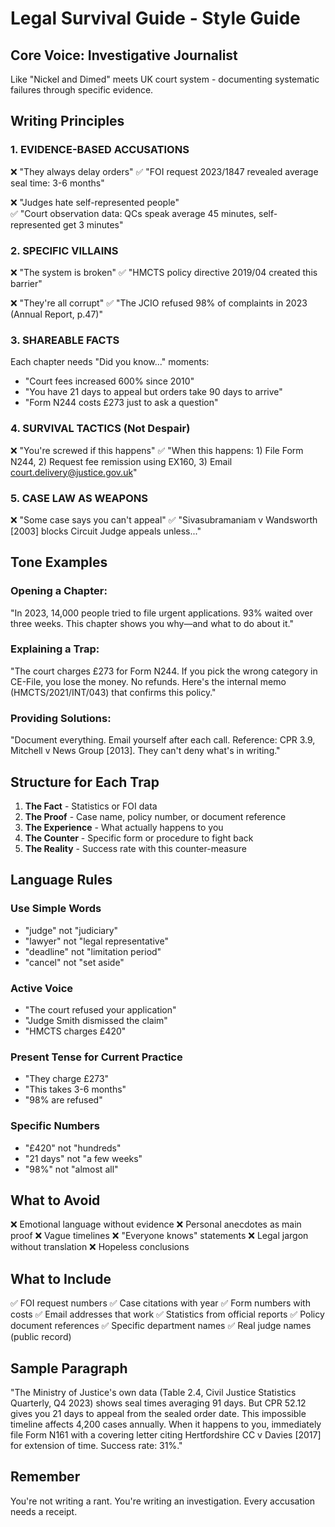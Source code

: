 # Legal Survival Guide - Style Guide

## Core Voice: Investigative Journalist
Like "Nickel and Dimed" meets UK court system - documenting systematic failures through specific evidence.

## Writing Principles

### 1. EVIDENCE-BASED ACCUSATIONS
❌ "They always delay orders"
✅ "FOI request 2023/1847 revealed average seal time: 3-6 months"

❌ "Judges hate self-represented people"  
✅ "Court observation data: QCs speak average 45 minutes, self-represented get 3 minutes"

### 2. SPECIFIC VILLAINS
❌ "The system is broken"
✅ "HMCTS policy directive 2019/04 created this barrier"

❌ "They're all corrupt"
✅ "The JCIO refused 98% of complaints in 2023 (Annual Report, p.47)"

### 3. SHAREABLE FACTS
Each chapter needs "Did you know..." moments:
- "Court fees increased 600% since 2010"
- "You have 21 days to appeal but orders take 90 days to arrive"
- "Form N244 costs £273 just to ask a question"

### 4. SURVIVAL TACTICS (Not Despair)
❌ "You're screwed if this happens"
✅ "When this happens: 1) File Form N244, 2) Request fee remission using EX160, 3) Email court.delivery@justice.gov.uk"

### 5. CASE LAW AS WEAPONS
❌ "Some case says you can't appeal"
✅ "Sivasubramaniam v Wandsworth [2003] blocks Circuit Judge appeals unless..."

## Tone Examples

### Opening a Chapter:
"In 2023, 14,000 people tried to file urgent applications. 93% waited over three weeks. This chapter shows you why—and what to do about it."

### Explaining a Trap:
"The court charges £273 for Form N244. If you pick the wrong category in CE-File, you lose the money. No refunds. Here's the internal memo (HMCTS/2021/INT/043) that confirms this policy."

### Providing Solutions:
"Document everything. Email yourself after each call. Reference: CPR 3.9, Mitchell v News Group [2013]. They can't deny what's in writing."

## Structure for Each Trap

1. **The Fact** - Statistics or FOI data
2. **The Proof** - Case name, policy number, or document reference  
3. **The Experience** - What actually happens to you
4. **The Counter** - Specific form or procedure to fight back
5. **The Reality** - Success rate with this counter-measure

## Language Rules

### Use Simple Words
- "judge" not "judiciary"
- "lawyer" not "legal representative"  
- "deadline" not "limitation period"
- "cancel" not "set aside"

### Active Voice
- "The court refused your application"
- "Judge Smith dismissed the claim"
- "HMCTS charges £420"

### Present Tense for Current Practice
- "They charge £273"
- "This takes 3-6 months"
- "98% are refused"

### Specific Numbers
- "£420" not "hundreds"
- "21 days" not "a few weeks"
- "98%" not "almost all"

## What to Avoid

❌ Emotional language without evidence
❌ Personal anecdotes as main proof
❌ Vague timelines
❌ "Everyone knows" statements
❌ Legal jargon without translation
❌ Hopeless conclusions

## What to Include

✅ FOI request numbers
✅ Case citations with year
✅ Form numbers with costs
✅ Email addresses that work
✅ Statistics from official reports
✅ Policy document references
✅ Specific department names
✅ Real judge names (public record)

## Sample Paragraph

"The Ministry of Justice's own data (Table 2.4, Civil Justice Statistics Quarterly, Q4 2023) shows seal times averaging 91 days. But CPR 52.12 gives you 21 days to appeal from the sealed order date. This impossible timeline affects 4,200 cases annually. When it happens to you, immediately file Form N161 with a covering letter citing Hertfordshire CC v Davies [2017] for extension of time. Success rate: 31%."

## Remember
You're not writing a rant. You're writing an investigation. Every accusation needs a receipt.